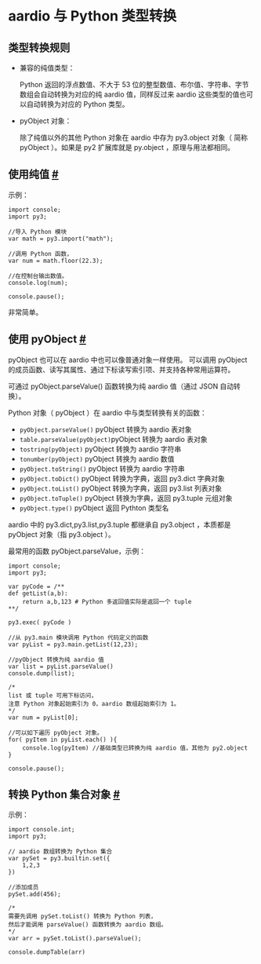 
# aardio 与 Python 类型转换


## 类型转换规则
 

- 兼容的纯值类型：

    Python 返回的浮点数值、不大于 53 位的整型数值、布尔值、字符串、字节数组会自动转换为对应的纯 aardio 值，同样反过来 aardio 这些类型的值也可以自动转换为对应的 Python 类型。

- pyObject 对象：

    除了纯值以外的其他 Python 对象在 aardio 中存为 py3.object 对象（ 简称 pyObject ）。如果是 py2 扩展库就是 py.object ，原理与用法都相同。

## 使用纯值 <a id="primitive" href="#primitive">&#x23;</a>


示例：

```aardio
import console;  
import py3;
 
//导入 Python 模块
var math = py3.import("math");

//调用 Python 函数，  
var num = math.floor(22.3);

//在控制台输出数值。 
console.log(num);

console.pause();
```

非常简单。

## 使用 pyObject <a id="pyObject" href="#pyObject">&#x23;</a>


pyObject 也可以在 aardio 中也可以像普通对象一样使用。
可以调用 pyObject 的成员函数、读写其属性、通过下标读写索引项、并支持各种常用运算符。

可通过 pyObject.parseValue() 函数转换为纯 aardio 值（通过 JSON 自动转换）。 

Python 对象（ pyObject ）在 aardio  中与类型转换有关的函数：

- `pyObject.parseValue()` pyObject 转换为 aardio 表对象
- `table.parseValue(pyObject)`pyObject 转换为 aardio 表对象
- `tostring(pyObject)` pyObject 转换为 aardio 字符串
- `tonumber(pyObject)` pyObject 转换为 aardio 数值 
- `pyObject.toString()` pyObject 转换为 aardio 字符串
- `pyObject.toDict()` pyObject 转换为字典，返回 py3.dict 字典对象
- `pyObject.toList()` pyObject 转换为字典，返回 py3.list 列表对象
- `pyObject.toTuple()` pyObject 转换为字典，返回 py3.tuple 元组对象
- `pyObject.type()` pyObject 返回 Pythton 类型名

aardio 中的 py3.dict,py3.list,py3.tuple  都继承自 py3.object ，本质都是 pyObject 对象（指 py3.object ）。

最常用的函数 pyObject.parseValue，示例：

```aardio
import console;
import py3; 

var pyCode = /** 
def getList(a,b):   
    return a,b,123 # Python 多返回值实际是返回一个 tuple
**/

py3.exec( pyCode ) 

//从 py3.main 模块调用 Python 代码定义的函数 
var pyList = py3.main.getList(12,23);

//pyObject 转换为纯 aardio 值
var list = pyList.parseValue() 
console.dump(list);  

/*
list 或 tuple 可用下标访问，
注意 Python 对象起始索引为 0，aardio 数组起始索引为 1。
*/
var num = pyList[0];

//可以如下遍历 pyObject 对象。
for( pyItem in pyList.each() ){
	console.log(pyItem) //基础类型已转换为纯 aardio 值，其他为 py2.object
}

console.pause();
```

## 转换 Python 集合对象 <a id="set" href="#set">&#x23;</a>

示例：

```aardio
import console.int;
import py3;

// aardio 数组转换为 Python 集合
var pySet = py3.builtin.set({
	1,2,3 
})

//添加成员
pySet.add(456);

/*
需要先调用 pySet.toList() 转换为 Python 列表，
然后才能调用 parseValue() 函数转换为 aardio 数组。
*/
var arr = pySet.toList().parseValue();

console.dumpTable(arr)
```